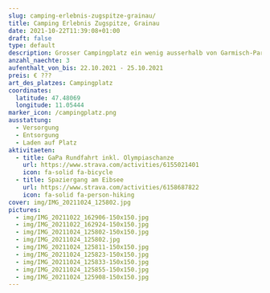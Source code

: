 ```yaml
---
slug: camping-erlebnis-zugspitze-grainau/
title: Camping Erlebnis Zugspitze, Grainau
date: 2021-10-22T11:39:08+01:00
draft: false
type: default
description: Grosser Campingplatz ein wenig ausserhalb von Garmisch-Partenkirchen. Direkter Blick auf die Zugspitze.
anzahl_naechte: 3
aufenthalt_von_bis: 22.10.2021 - 25.10.2021
preis: € ???
art_des_platzes: Campingplatz
coordinates:
  latitude: 47.48069
  longitude: 11.05444
marker_icon: /campingplatz.png
ausstattung:
  - Versorgung
  - Entsorgung
  - Laden auf Platz
aktivitaeten:
  - title: GaPa Rundfahrt inkl. Olympiaschanze
    url: https://www.strava.com/activities/6155021401
    icon: fa-solid fa-bicycle
  - title: Spaziergang am Eibsee
    url: https://www.strava.com/activities/6158687822
    icon: fa-solid fa-person-hiking
cover: img/IMG_20211024_125802.jpg
pictures:
  - img/IMG_20211022_162906-150x150.jpg
  - img/IMG_20211022_162924-150x150.jpg
  - img/IMG_20211024_125802-150x150.jpg
  - img/IMG_20211024_125802.jpg
  - img/IMG_20211024_125811-150x150.jpg
  - img/IMG_20211024_125823-150x150.jpg
  - img/IMG_20211024_125833-150x150.jpg
  - img/IMG_20211024_125855-150x150.jpg
  - img/IMG_20211024_125908-150x150.jpg
---
```

